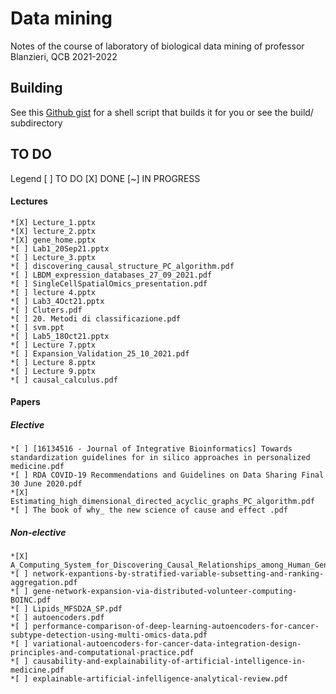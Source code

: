 # Data mining
Notes of the course of laboratory of biological data mining of professor Blanzieri, QCB 2021-2022

## Building
See this [Github gist](https://gist.github.com/giacThePhantom/e080a777782754542d0e081835669085) for a shell script that builds it for you or see the build/ subdirectory

## TO DO
Legend [ ] TO DO [X] DONE [~] IN PROGRESS
#### Lectures
	*[X] Lecture_1.pptx
	*[X] lecture_2.pptx
	*[X] gene_home.pptx
	*[ ] Lab1_20Sep21.pptx
	*[ ] Lecture_3.pptx
	*[ ] discovering_causal_structure_PC_algorithm.pdf
	*[ ] LBDM_expression_databases_27_09_2021.pdf
	*[ ] SingleCellSpatialOmics_presentation.pdf
	*[ ] lecture 4.pptx
	*[ ] Lab3_4Oct21.pptx
	*[ ] Cluters.pdf
	*[ ] 20. Metodi di classificazione.pdf
	*[ ] svm.ppt
	*[ ] Lab5_18Oct21.pptx
	*[ ] Lecture 7.pptx
	*[ ] Expansion_Validation_25_10_2021.pdf
	*[ ] Lecture 8.pptx
	*[ ] Lecture 9.pptx
	*[ ] causal_calculus.pdf


#### Papers

##### Elective
	*[ ] [16134516 - Journal of Integrative Bioinformatics] Towards standardization guidelines for in silico approaches in personalized medicine.pdf
	*[ ] RDA COVID-19 Recommendations and Guidelines on Data Sharing Final 30 June 2020.pdf
	*[X] Estimating_high_dimensional_directed_acyclic_graphs_PC_algorithm.pdf
	*[ ] The book of why_ the new science of cause and effect .pdf

##### Non-elective
	*[X] A_Computing_System_for_Discovering_Causal_Relationships_among_Human_Genes_to_Improve_Drug_Repositioning.pdf
	*[ ] network-expantions-by-stratified-variable-subsetting-and-ranking-aggregation.pdf
	*[ ] gene-network-expansion-via-distributed-volunteer-computing-BOINC.pdf
	*[ ] Lipids_MFSD2A_SP.pdf
	*[ ] autoencoders.pdf
	*[ ] performance-comparison-of-deep-learning-autoencoders-for-cancer-subtype-detection-using-multi-omics-data.pdf
	*[ ] variational-autoencoders-for-cancer-data-integration-design-principles-and-computational-practice.pdf
	*[ ] causability-and-explainability-of-artificial-intelligence-in-medicine.pdf
	*[ ] explainable-artificial-infelligence-analytical-review.pdf
